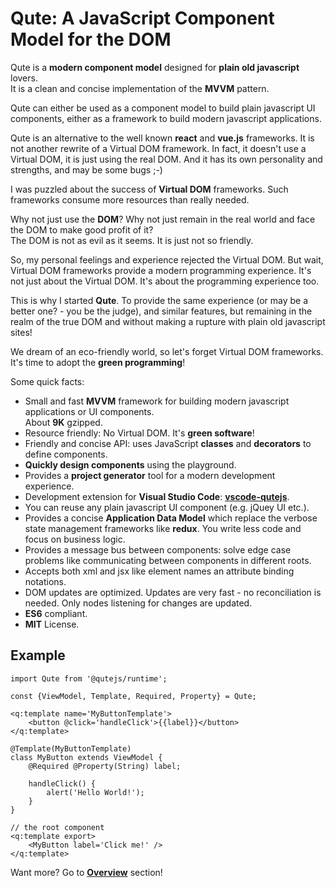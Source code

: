# Qute: A JavaScript Component Model for the DOM

Qute is a **modern component model** designed for **plain old javascript** lovers.  \
It is a clean and concise implementation of the **MVVM** pattern.

Qute can either be used as a component model to build plain javascript UI components, either as a framework to build modern javascript applications.

Qute is an alternative to the well known **react** and **vue.js** frameworks. It is not another rewrite of a Virtual DOM framework. In fact, it doesn't use a Virtual DOM, it is just using the real DOM. And it has its own personality and strengths, and may be some bugs ;-)

I was puzzled about the success of **Virtual DOM** frameworks. Such frameworks consume more resources than really needed.

Why not just use the **DOM**? Why not just remain in the real world and face the DOM to make good profit of it?  \
The DOM is not as evil as it seems. It is just not so friendly.

So, my personal feelings and experience rejected the Virtual DOM. But wait, Virtual DOM frameworks provide a modern programming experience. It's not just about the Virtual DOM. It's about the programming experience too.

This is why I started **Qute**. To provide the same experience (or may be a better one? - you be the judge), and similar features, but remaining in the realm of the true DOM and without making a rupture with plain old javascript sites!

We dream of an eco-friendly world, so let's forget Virtual DOM frameworks.  \
It's time to adopt the **green programming**!

Some quick facts:

* Small and fast **MVVM** framework for building modern javascript applications or UI components.  \
About **9K** gzipped.
* Resource friendly: No Virtual DOM. It's **green software**!
* Friendly and concise API: uses JavaScript **classes** and **decorators** to define components.
* **Quickly design components** using the playground.
* Provides a **project generator** tool for a modern development experience.
* Development extension for **Visual Studio Code**: **[vscode-qutejs](https://marketplace.visualstudio.com/items?itemName=quandora.vscode-qutejs)**.
* You can reuse any plain javascript UI component (e.g. jQuey UI etc.).
* Provides a concise **Application Data Model** which replace the verbose state management frameworks like **redux**. You write less code and focus on business logic.
* Provides a message bus between components: solve edge case problems like communicating between components in different roots.
* Accepts both xml and jsx like element names an attribute binding notations.
* DOM updates are optimized. Updates are very fast - no reconciliation is needed. Only nodes listening for changes are updated.
* **ES6** compliant.
* **MIT** License.

## Example

```jsq
import Qute from '@qutejs/runtime';

const {ViewModel, Template, Required, Property} = Qute;

<q:template name='MyButtonTemplate'>
    <button @click='handleClick'>{{label}}</button>
</q:template>

@Template(MyButtonTemplate)
class MyButton extends ViewModel {
    @Required @Property(String) label;

    handleClick() {
        alert('Hello World!');
    }
}

// the root component
<q:template export>
    <MyButton label='Click me!' />
</q:template>
```

Want more? Go to **[Overview](#/overview)** section!

